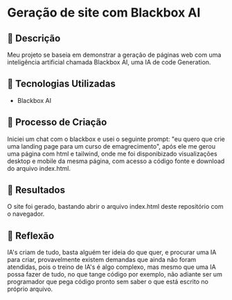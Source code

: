 # Geração de site com Blackbox AI

## 📒 Descrição
Meu projeto se baseia em demonstrar a geração de páginas web com uma inteligência artificial chamada Blackbox AI, uma IA de code Generation.

## 🤖 Tecnologias Utilizadas
- Blackbox AI

## 🧐 Processo de Criação
Iniciei um chat com o blackbox e usei o seguinte prompt: "eu quero que crie uma landing page para um curso de emagrecimento", após ele me gerou uma página com html e tailwind, onde me foi disponibizado visualizações desktop e mobile da mesma página, com acesso a código fonte e download do arquivo index.html.

## 🚀 Resultados
O site foi gerado, bastando abrir o arquivo index.html deste repositório com o navegador.

## 💭 Reflexão
IA's criam de tudo, basta alguém ter ideia do que quer, e procurar uma IA para criar, provavelmente existem demandas que ainda não foram atendidas, pois o treino de IA's é algo complexo, mas mesmo que uma IA possa fazer de tudo, no que tange código por exemplo, não adiante ser um programador que pega código pronto sem saber o que está escrito no próprio arquivo.